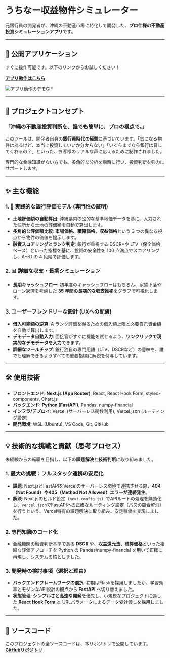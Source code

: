 # うちなー収益物件シミュレーター

元銀行員の開発者が、沖縄の不動産市場に特化して開発した、**プロ仕様の不動産投資シミュレーションアプリ**です。

---

## 🚀 公開アプリケーション

すぐに操作可能です。以下のリンクからお試しください！

**[アプリ動作はこちら](https://uchina-investment-sim-te39-git-main-ks-projects-b391e0c2.vercel.app/)**

![アプリ動作のデモGIF](demo.gif)

---

## 🌟 プロジェクトコンセプト

### 「沖縄の不動産投資判断を、誰でも簡単に、プロの視点で。」

このツールは、開発者自身の**銀行員時代の経験**に基づいています。「気になる物件はあるけど、本当に投資していいか分からない」「いくらまでなら銀行は貸してくれるの？」といった、お客様のリアルな声に応えるために制作されました。

専門的な金融知識がない方でも、多角的な分析を瞬時に行い、投資判断を強力にサポートします。

---

## ✨ 主な機能

### 1. 🥇 実践的な銀行評価モデル (専門性の証明)

* **土地評価額の自動算出**: 沖縄県内の公的な基準地価データを基に、入力された住所から土地の評価額を自動で算出します。
* **多角的な評価額比較**: **市場価格、積算価格、収益価格**という 3 つの異なる視点から物件の価値を提示します。
* **融資スコアリングとランク判定**: 銀行が重視する DSCR*や LTV（保全価格ベース）といった指標を基に、投資の安全性を 100 点満点でスコアリングし、A〜D の 4 段階で評価します。

### 2. 📊 詳細な収支・長期シミュレーション

* **長期キャッシュフロー**: 初年度のキャッシュフローはもちろん、家賃下落やローン返済を考慮した **35 年間の長期的な収支推移**をグラフで可視化します。

### 3. ユーザーフレンドリーな設計 (UXへの配慮)

* **借入可能額の逆算**: A ランク評価を得るための借入額上限と必要自己資金額を自動で算出します。
* **デモデータ自動入力**: 面接官がすぐに機能を試せるよう、**ワンクリックで現実的なデモデータを入力**できます。
* **詳細なツールチップ**: 銀行独自の専門用語（LTV、DSCRなど）の意味を、誰でも理解できるようすべての重要指標に解説を付与しています。

---

## 🛠️ 使用技術

* **フロントエンド**: **Next.js (App Router)**, React, React Hook Form, styled-components, Chart.js
* **バックエンド**: **Python (FastAPI)**, Pandas, numpy-financial
* **インフラ/デプロイ**: Vercel (サーバーレス関数利用), Vercel.json (ルーティング設定)
* **開発環境**: WSL (Ubuntu), VS Code, Git, GitHub

---

## 💡 技術的な挑戦と貢献（思考プロセス）

未経験からの転職を目指し、以下の**課題解決**と**技術判断**に取り組みました。

### 1. 最大の挑戦：フルスタック連携の安定化

* **課題**: Next.jsとFastAPIをVercelのサーバーレス環境で連携させる際、**404（Not Found）や405（Method Not Allowed）エラーが連続発生**。
* **解決**: Next.jsのビルド設定（`next.config.js`）でAPIルートの処理を無効化し、`vercel.json`でFastAPIへの正確なルーティング設定（パスの競合解消）を行うという、Vercel特有の課題解決に取り組み、安定稼働を実現しました。

### 2. 専門知識のコード化

* 金融機関の融資判断基準である **DSCR** や、**収益還元法、積算価格**といった複雑な評価アプローチを Python の Pandas/numpy-financial を用いて正確に再現し、システムの核としました。

### 3. 開発時の検討事項（選択と理由）

* **バックエンドフレームワークの選択**: 初期はFlaskを採用しましたが、学習効率とモダンなAPI設計の観点から **FastAPI** へ切り替えました。
* **状態管理**: **シンプルさと高速な開発**を優先し、小規模なプロジェクトに適した **React Hook Form** と URLパラメータによるデータ受け渡しを採用しました。

---

## 📂 ソースコード

このプロジェクトの全ソースコードは、本リポジトリで公開しています。
[**GitHubリポジトリ**](https://github.com/k213009/uchina-investment-sim)